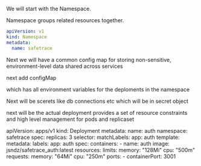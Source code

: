 We will start with the Namespace.

Namespace groups related resources together.

```yaml
apiVersion: v1
kind: Namespace
metadata:
  name: safetrace
```

Next we will have a common config map for storing non-sensitive, environment-level data shared across services

next add configMap

which has all environment variables for the deploments in the namespace

Next will be scerets like db connections etc which will be in secret object

next will be the actual deployment
provides a set of resource constraints and high level management for pods and replicaset

apiVersion: apps/v1
kind: Deployment
metadata:
name: auth
namespace: safetrace
spec:
replicas: 3
selector:
matchLabels:
app: auth
template:
metadata:
labels:
app: auth
spec:
containers: - name: auth
image: jsndz/safetrace_auth:latest
resources:
limits:
memory: "128Mi"
cpu: "500m"
requests:
memory: "64Mi"
cpu: "250m"
ports: - containerPort: 3001
